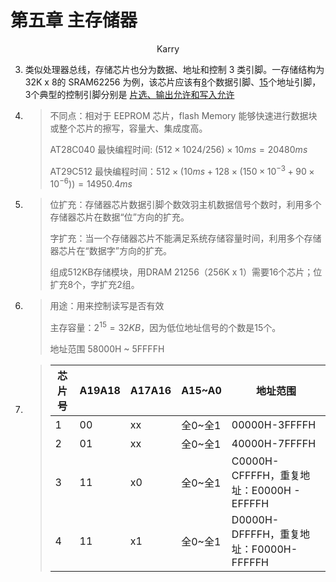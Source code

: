 # 第五章 主存储器

<center>Karry</center>

3. 类似处理器总线，存储芯片也分为数据、地址和控制 3  类引脚。一存储结构为 32K x 8的 SRAM62256 为例，该芯片应该有<u>8</u>个数据引脚、<u>15</u>个地址引脚，3个典型的控制引脚分别是 <u>片选、输出允许和写入允许</u>

7. > 不同点：相对于 EEPROM 芯片，flash Memory 能够快速进行数据块或整个芯片的擦写，容量大、集成度高。
   >
   > AT28C040 最快编程时间: $(512 \times 1024/256)\times10ms = 20480ms$
   >
   > AT29C512 最快编程时间：$512 \times (10ms + 128\times(150\times10^{-3} + 90\times10^{-6})) = 14950.4ms$

11. > 位扩充：存储器芯片数据引脚个数效羽主机数据信号个数时，利用多个存储器芯片在数据“位”方向的扩充。
    >
    > 字扩充：当一个存储器芯片不能满足系统存储容量时间，利用多个存储器芯片在“数据字”方向的扩充。
    >
    > 组成512KB存储模块，用DRAM 21256（256K x 1）需要16个芯片；位扩充8个，字扩充2组。

8. > 用途：用来控制读写是否有效
   >
   > 主存容量：$2^{15} = 32KB$，因为低位地址信号的个数是15个。
   >
   > 地址范围 58000H ~ 5FFFFH

13. > | 芯片号 | A19A18 | A17A16 | A15~A0  | 地址范围                                 |
    > | ------ | ------ | ------ | ------- | ---------------------------------------- |
    > | 1      | 00     | xx     | 全0~全1 | 00000H-3FFFFH                            |
    > | 2      | 01     | xx     | 全0~全1 | 40000H-7FFFFH                            |
    > | 3      | 11     | x0     | 全0~全1 | C0000H-CFFFFH，重复地址：E0000H - EFFFFH |
    > | 4      | 11     | x1     | 全0~全1 | D0000H-DFFFFH，重复地址：F0000H-FFFFFH   |

